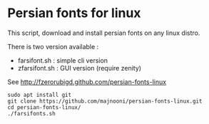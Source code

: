 Persian fonts for linux
=======================

This script, download and install persian fonts on any linux distro.

There is two version available :

   - farsifont.sh : simple cli version
   - zfarsifont.sh : GUI version (require zenity)

See http://fzerorubigd.github.com/persian-fonts-linux

```batch
sudo apt install git
git clone https://github.com/majnooni/persian-fonts-linux.git
cd persian-fonts-linux/
./farsifonts.sh
```
